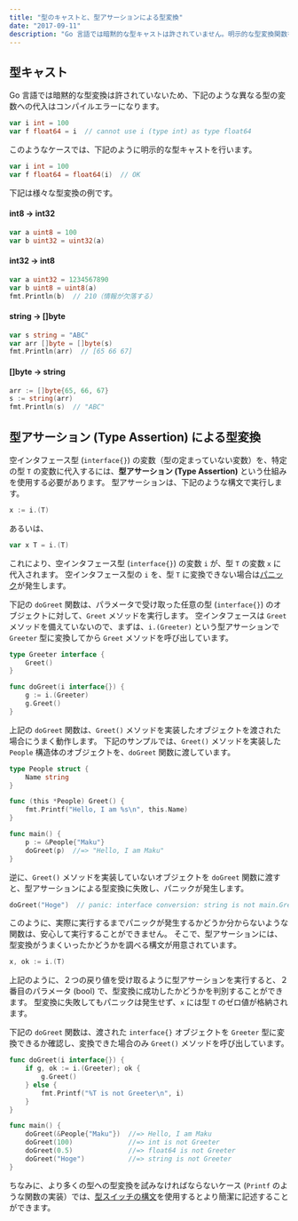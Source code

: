 ```yaml
---
title: "型のキャストと、型アサーションによる型変換"
date: "2017-09-11"
description: "Go 言語では暗黙的な型キャストは許されていません。明示的な型変換関数を使用するか、Type Assertion という仕組みを使用して型の変換を行う必要があります。"
---
```


型キャスト
----

Go 言語では暗黙的な型変換は許されていないため、下記のような異なる型の変数への代入はコンパイルエラーになります。

~~~ go
var i int = 100
var f float64 = i  // cannot use i (type int) as type float64
~~~

このようなケースでは、下記のように明示的な型キャストを行います。

~~~ go
var i int = 100
var f float64 = float64(i)  // OK
~~~

下記は様々な型変換の例です。

#### int8 → int32

~~~ go
var a uint8 = 100
var b uint32 = uint32(a)
~~~

#### int32 → int8

~~~ go
var a uint32 = 1234567890
var b uint8 = uint8(a)
fmt.Println(b)  // 210（情報が欠落する）
~~~

#### string → []byte

~~~ go
var s string = "ABC"
var arr []byte = []byte(s)
fmt.Println(arr)  // [65 66 67]
~~~

#### []byte → string

~~~ go
arr := []byte{65, 66, 67}
s := string(arr)
fmt.Println(s)  // "ABC"
~~~


型アサーション (Type Assertion) による型変換
----

空インタフェース型 (`interface{}`) の変数（型の定まっていない変数）を、特定の型 `T` の変数に代入するには、**型アサーション (Type Assertion)** という仕組みを使用する必要があります。
型アサーションは、下記のような構文で実行します。

~~~ go
x := i.(T)
~~~

あるいは、

~~~ go
var x T = i.(T)
~~~

これにより、空インタフェース型 (`interface{}`) の変数 `i` が、型 `T` の変数 `x` に代入されます。
空インタフェース型の `i` を、型 `T` に変換できない場合は[パニック](./panic.html)が発生します。

下記の `doGreet` 関数は、パラメータで受け取った任意の型 (`interface{}`) のオブジェクトに対して、`Greet` メソッドを実行します。
空インタフェースは `Greet` メソッドを備えていないので、まずは、`i.(Greeter)` という型アサーションで `Greeter` 型に変換してから `Greet` メソッドを呼び出しています。

~~~ go
type Greeter interface {
	Greet()
}

func doGreet(i interface{}) {
	g := i.(Greeter)
	g.Greet()
}
~~~

上記の `doGreet` 関数は、`Greet()` メソッドを実装したオブジェクトを渡された場合にうまく動作します。
下記のサンプルでは、`Greet()` メソッドを実装した `People` 構造体のオブジェクトを、`doGreet` 関数に渡しています。

~~~ go
type People struct {
	Name string
}

func (this *People) Greet() {
	fmt.Printf("Hello, I am %s\n", this.Name)
}

func main() {
	p := &People{"Maku"}
	doGreet(p)  //=> "Hello, I am Maku"
}
~~~

逆に、`Greet()` メソッドを実装していないオブジェクトを `doGreet` 関数に渡すと、型アサーションによる型変換に失敗し、パニックが発生します。

~~~ go
doGreet("Hoge")  // panic: interface conversion: string is not main.Greeter: missing method Greet
~~~

このように、実際に実行するまでパニックが発生するかどうか分からないような関数は、安心して実行することができません。
そこで、型アサーションには、型変換がうまくいったかどうかを調べる構文が用意されています。

~~~ go
x, ok := i.(T)
~~~

上記のように、２つの戻り値を受け取るように型アサーションを実行すると、２番目のパラメータ (bool) で、型変換に成功したかどうかを判別することができます。
型変換に失敗してもパニックは発生せず、`x` には型 `T` のゼロ値が格納されます。

下記の `doGreet` 関数は、渡された `interface{}` オブジェクトを `Greeter` 型に変換できるか確認し、変換できた場合のみ `Greet()` メソッドを呼び出しています。

~~~ go
func doGreet(i interface{}) {
	if g, ok := i.(Greeter); ok {
		g.Greet()
	} else {
		fmt.Printf("%T is not Greeter\n", i)
	}
}

func main() {
	doGreet(&People{"Maku"})  //=> Hello, I am Maku
	doGreet(100)              //=> int is not Greeter
	doGreet(0.5)              //=> float64 is not Greeter
	doGreet("Hoge")           //=> string is not Greeter
}
~~~

ちなみに、より多くの型への型変換を試みなければならないケース (`Printf` のような関数の実装）では、[型スイッチの構文](./switch.html)を使用するとより簡潔に記述することができます。

